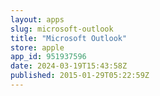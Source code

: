 ```yaml
---
layout: apps
slug: microsoft-outlook
title: "Microsoft Outlook"
store: apple
app_id: 951937596
date: 2024-03-19T15:43:58Z
published: 2015-01-29T05:22:59Z
---
```

